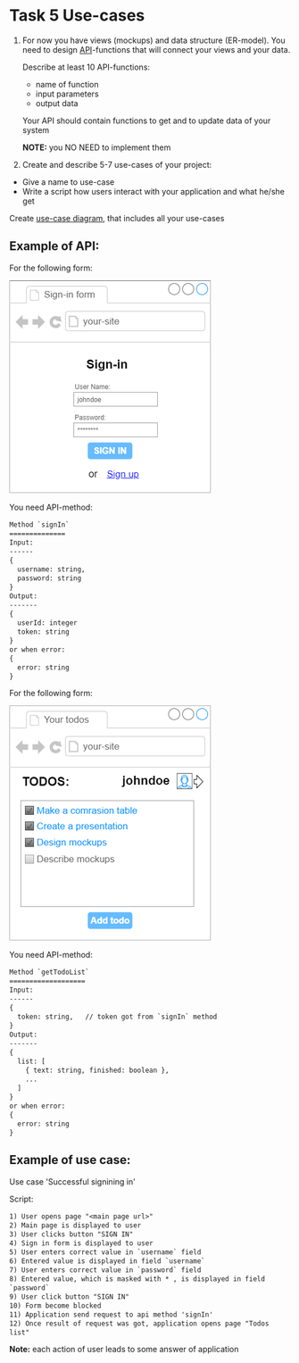 Task 5 Use-cases
======

1) For now you have views (mockups) and data structure (ER-model). You need to design [API](https://en.wikipedia.org/wiki/API)-functions that will connect your views and your data. 

    Describe at least 10 API-functions:
    - name of function
    - input parameters
    - output data

    Your API should contain functions to get and to update data of your system

    **NOTE:** you NO NEED to implement them

2) Create and describe 5-7 use-cases of your project:
 - Give a name to use-case
 - Write a script how users interact with your application and what he/she get
 
 Create [use-case diagram](https://en.wikipedia.org/wiki/Use_case_diagram), that includes all your use-cases
 
 Example of API:
 --------------
 
 For the following form:
 
 ![sign in](media/todo_screen_signin.png)
 
 You need API-method:
 ```
 Method `signIn`
 ==============
 Input: 
 ------
 {
   username: string,
   password: string
 }
 Output:
 -------
 {
   userId: integer
   token: string
 }
 or when error:
 {
   error: string
 }
 ```
 
 For the following form: 
 
 ![todo-list](media/todo_screen_list.png)
 
 You need API-method:
 ```
 Method `getTodoList`
 ===================
 Input: 
 ------
 {
   token: string,   // token got from `signIn` method
 }
 Output:
 -------
 {
   list: [
     { text: string, finished: boolean },
     ...
   ]
 }
 or when error:
 {
   error: string
 }
 ```
 
 Example of use case:
 --------------
 Use case 'Successful signining in'
 
 Script:
 ```
 1) User opens page "<main page url>"
 2) Main page is displayed to user
 3) User clicks button "SIGN IN"
 4) Sign in form is displayed to user
 5) User enters correct value in `username` field
 6) Entered value is displayed in field `username`
 7) User enters correct value in `password` field
 8) Entered value, which is masked with * , is displayed in field `password`
 9) User click button "SIGN IN"
 10) Form become blocked
 11) Application send request to api method 'signIn'
 12) Once result of request was got, application opens page "Todos list"
 ```
 
 **Note:** each action of user leads to some answer of application
    
 
 
